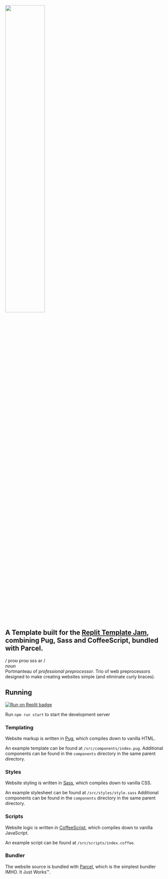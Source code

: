 <img src="https://user-images.githubusercontent.com/59726149/175109651-aadef90c-edf7-4ad0-96ca-bdb4a743f5c1.png" width="50%" />
  
## A Template built for the [Replit Template Jam](https://blog.replit.com/template-jam), combining Pug, Sass and CoffeeScript, bundled with Parcel.

/ proʊ proʊ sɛs ər /<br>
*noun*<br>
Portmanteau of *professional preprocessor*. Trio of web preprocessors designed to make creating websites simple (and eliminate curly braces).

## Running
[![Run on Replit badge](https://replit.com/badge/github/malted/ProProcessor-Minimal)](https://replit.com/@malted/ProProcessor-Minimal)

Run `npm run start` to start the development server

### Templating
Website markup is written in [Pug](https://pugjs.org), which compiles down to vanilla HTML.

An example template can be found at `/src/components/index.pug`.
Additional components can be found in the `components` directory in the same parent directory.

### Styles
Website styling is written in [Sass](https://sass-lang.com), which compiles down to vanilla CSS.

An example stylesheet can be found at `/src/styles/style.sass`
Additional components can be found in the `components` directory in the same parent directory.



### Scripts
Website logic is written in [CoffeeScript](https://coffeescript.org), which compiles down to vanilla JavaScript.

An example script can be found at `/src/scripts/index.coffee`.

### Bundler
The website source is bundled with [Parcel](https://parceljs.org), which is the simplest bundler IMHO. It Just Works:tm:.
